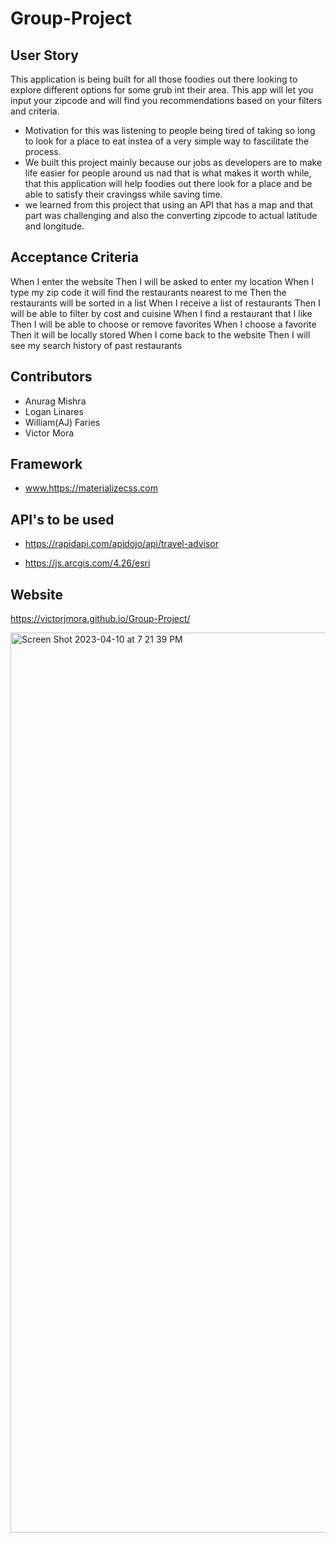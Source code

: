 # Group-Project

## User Story

This application is being built for all those foodies out there looking to explore different options for some grub int their area. This app will let you input your zipcode and will find you recommendations based on your filters and criteria.

- Motivation for this was listening to people being tired of taking so long to look for a place to eat instea of a very simple way to fascilitate the process.
- We built this project mainly because our jobs as developers are to make life easier for people around us nad that is what makes it worth while, that this application will help foodies out there look for a place and be able to satisfy their cravingss while saving time.
- we learned from this project that using an API that has a map and that part was challenging and also the converting zipcode to actual latitude and longitude.

## Acceptance Criteria

When I enter the website
Then I will be asked to enter my location
When I type my zip code it will find the restaurants nearest to me
Then the restaurants will be sorted in a list
When I receive a list of restaurants
Then I will be able to filter by cost and cuisine
When I find a restaurant that I like
Then I will be able to choose or remove favorites
When I choose a favorite
Then it will be locally stored
When I come back to the website
Then I will see my search history of past restaurants

## Contributors
- Anurag Mishra
- Logan Linares
- William(AJ) Faries
- Victor Mora

## Framework
- www.https://materializecss.com

## API's to be used 
- https://rapidapi.com/apidojo/api/travel-advisor

- https://js.arcgis.com/4.26/esri

## Website 
https://victorjmora.github.io/Group-Project/

<img width="1440" alt="Screen Shot 2023-04-10 at 7 21 39 PM" src="https://user-images.githubusercontent.com/124754739/231018432-42ef8061-71fb-4452-b31b-74dae055f1c0.png">
